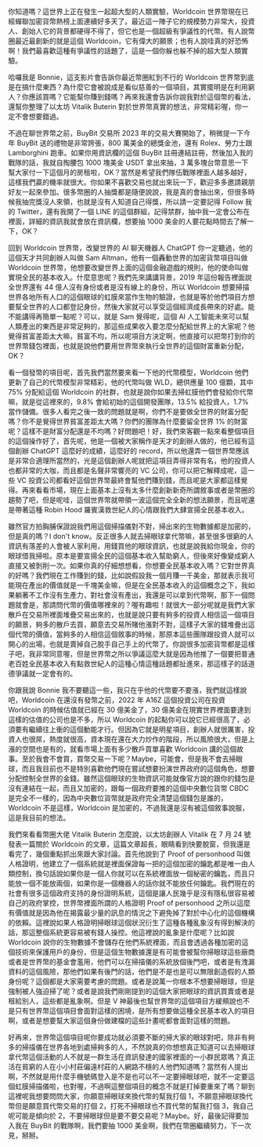 你知道嗎？這世界上正在發生一起超大型的人類實驗，Worldcoin 世界幣現在已經蟬聯加密貨幣熱榜上面連續好多天了。最近這一陣子它的規模勢力非常大，投資人、創始人它的背景都硬得不得了，但它也是一個超級有爭議性的代幣。有人說幣圈最近最創新的就是這個 Worldcoin，它有偉大的願景；也有人說哇真的好恐怖啊！我們最喜歡這種有爭議性的話題了，這是一個你躲也躲不掉的超大型人類實驗。

哈囉我是 Bonnie，這支影片會告訴你最近幣圈紅到不行的 Worldcoin 世界幣到底是在搞什麼東西？為什麼它會被說成是看似慈善的一個項目，其實擺明是在利用窮人？你應該買嗎？它能幫你賺到錢嗎？再來我還會告訴你說我對於這個幣的看法，還幫你整理了以太坊 Vitalik Buterin 對於世界幣真實的想法，非常精彩喔，你一定不會想要錯過。

不過在聊世界幣之前，BuyBit 交易所 2023 年的交易大賽開始了，稍微提一下今年 BuyBit 送的禮物是非常誇張，800 萬美金的總獎金池，還有 Rolex、勞力士跟 Lamborghini 跑車。如果你用資訊欄的這個 BuyBit 註冊連結註冊，然後加入我的戰隊的話，我就自掏腰包 1000 塊美金 USDT 拿出來抽，3 萬多塊台幣意思一下幫大家付一下這個月的房租啦，OK？當然是希望我們隊伍戰隊裡面人越多越好，這樣我們贏的機率就很大。你如果不喜歡交易也就出來玩一下，歡迎多多邀請親朋好友一起來參加。很多幣圈的人抽獎都是隨便說說，我是真的會抽出來，但很多時候我抽完獎沒人來領，也就是沒有人知道自己得獎，所以請一定要記得 Follow 我的 Twitter，還有我開了一個 LINE 的這個群組，記得禁群，抽中我一定會公布在裡面，詳細的資訊我就會放在資訊欄，想要抽 1000 美金的人要花點時間去了解一下，OK？

回到 Worldcoin 世界幣，改變世界的 AI 聊天機器人 ChatGPT 你一定聽過，他的這個天才共同創辦人叫做 Sam Altman，他有一個轟動世界的加密貨幣項目叫做 Worldcoin 世界幣，他想要改變世界上面的這個金融遊戲的規則，他的使命叫做實現全民的基本收入。什麼意思呢？我們先來講講背景，2019 年這份報告裡面說全世界還有 44 億人沒有身份或者是沒有線上的身份，所以 Worldcoin 想要掃描世界各地所有人口的這個眼球的虹膜來當作生物的驗證，也就是等於他們項目方想要幫全世界的人口都登記身份，然後大家就可以享受這個經濟成長帶來的好處。能不能講得再簡單一點呢？可以，就是 Sam 覺得呢，這個 AI 人工智能未來可以幫人類產出的東西是非常足夠的，那這些成果收入要怎麼分配給世界上的大家呢？他覺得貧富差距太大嘛，貧富不均，所以呢項目方決定啊，他直接可以把幣打到你的世界幣錢包裡面，也就是說他們要用世界幣來執行全世界的這個財富重新分配，OK？

看一個發幣的項目呢，首先我們當然要來看一下他的代幣模型，Worldcoin 他們更新了自己的代幣模型非常精彩，他的代幣叫做 WLD，總供應量 100 億顆，其中 75% 分配給這個 Worldcoin 的社群，也就是說你如果去掃虹膜他們會發給你代幣嘛，就是從這裡來的，9.8% 會給初始的這個開發團隊，13.5% 給投資人，1.7% 當作儲備。很多人看完之後一致的問題就是啊，你們不是要做全世界的財富分配嗎？你不是覺得世界貧富差距太大嗎？你們的團隊為什麼要留全世界 1% 的財富呢？這樣不是財富分配還是不均嗎？好問題吧！好，我們來客觀一點來看整個項目的這個操作好了，首先呢，他是一個被大家稱作是天才的創辦人做的，他已經有這個創辦 ChatGPT 這麼好的成績，這麼好的 record，所以他還弄一個世界幣應該是非常合適理所當然的，光是這個創辦人呢就把這項目弄得非常有名，他的投資人也都非常的大咖，而且都是名聲非常響亮的 VC 公司，你可以把它解釋成呢，這一些 VC 投資公司都看好這個世界幣最終會幫他們賺到錢，而且呢是大家都這樣覺得。再來看看市場，現在上面基本上沒有太多什麼創新新奇所謂敘事或者是幣圈的趨勢了吧，但是呢哇，這個世界幣就帶領一波這個完全全新的想法願景，而且呢還是帶著這種 Robin Hood 羅賓漢救世紀人的心情跟我們大肆宣揚全民基本收入。

雖然官方拍胸脯保證說我們用這個掃描儀對不對，掃出來的生物數據都是加密的，但是真的嗎？I don't know。反正很多人就去掃眼球拿代幣嘛，甚至很多很窮的人資訊有落差的人會被人家利用，用錢買他的眼球資訊，也就是說我給你現金，你的眼球借我掃啦。原本是要宣揚全民的這個基本收入幫助窮人，但後來好像變成窮人直接又被剝削一次。如果你真的仔細想想看，你想要全民基本收入嗎？它對世界真的好嗎？我們現在工作賺到的錢，比如說假設我一個月賺一千美金，那就表示我可能現在產出的價值就是一千塊美金嘛，但是在全民基本收入的這個概念之下，我如果躺著不工作沒有生產力，對社會沒有產出，我還是可以拿到代幣啊，那下一個問題就會是，那請問代幣的價值哪裡來的？喔有趣啦！就很大一部分呢就是我們大家散戶在交易所裡面堆疊交易出來的，也就是說只要有夠多的投資人相信這一個項目的願景，夠多的散戶去買，願意去交易所賭他漲對不對，這樣子大家的錢堆疊出這個代幣的價值，當夠多的人相信這個敘事的時候，那原本這些團隊跟投資人就可以開心的出場，也就是賣掉自己脫手自己手上的代幣了。你說很多加密貨幣都是這樣子吧，我非常同意喔，但是世界幣之所以爭議這麼大就是因為他推了一個要把普通老百姓全民基本收入有點救世紀人的這種心情這種話題都扯進來，那這樣子的話道德爭議就一定會有的。

你跟我說 Bonnie 我不要聽這一些，我只在乎他的代幣要不要漲，我們就這樣說吧，Worldcoin 在還沒有發幣之前，2022 年 A16Z 這個投資公司在投資 Worldcoin 的時候估值就已經在 30 億美金了，30 億美金在現實世界裡面要達到這樣的估值的公司也是不多，所以 Worldcoin 的起點你可以說它已經很高了，必須要有繼續往上衝的這個動能才行。但因為它就是明星項目，創辦人就很厲害，投資人也很屌，熱度就很高，資本現在還在大力炒作的階段，所以風險很大，但是上漲的空間也是有的，就看市場上面有多少散戶買單喜歡 Worldcoin 講的這個故事。至於我會不會買，買幣交易一下呢？Maybe，可能會，但是我不會去掃眼球，而且我目前也不是特別喜歡他們現在嘗試想要扮演世界政府的這個角色，想要分配控制全世界的金錢。雖然這個眼球的生物資訊可能就像官方說的跟你的錢包是沒有連結在一起，而且又加密的，跟每一個政府要推的這個中央數位貨幣 CBDC 是完全不一樣的，因為中央數位貨幣就是政府完全清楚這個錢包是誰的，Worldcoin 不是這樣，Worldcoin 是加密的，不過我還是沒有被這個敘事說服，這是我目前的想法。

我們來看看幣圈大佬 Vitalik Buterin 怎麼說，以太坊創辦人 Vitalik 在 7 月 24 號發表一篇關於 Worldcoin 的文章，這篇文章超長，眼睛看到快要脫窗，但我還是看完了，幾個重點抓出來跟大家討論。首先他說到了 Proof of personhood 叫做人格證明，他建立了一個系統就是裡面保證每一把的這個加密的鑰匙都是唯一由人類控制，換句話說如果你是一個人你就可以在系統裡面放一個秘密的鑰匙，而且只能放一個不能放兩個，如果你是一個機器人的話你就不能放任何鑰匙。我們現在的社會有很多這個政府支持的身份證明系統，這個是讓人民幾乎是沒有隱私很容易被自己的政府掌控，世界幣裡面所謂的人格證明 Proof of personhood 之所以這麼有價值就是因為他在揭露最少量的訊息的情況之下避免掉了對於中心化的這個機構的依賴。這裡說如果人格證明掃眼球這個狀況衍生了這種各種亂象沒有得到解決的話，那這整個系統更容易被有錢人操控。他這裡說的亂象是什麼呢？比如說 Worldcoin 說你的生物數據不會儲存在他們系統裡面，而且會透過各種加密的這個技術來保護用戶的身份，但是這個生物數據還是有可能會被幫你掃眼球這些廠商或者是世界幣的基金會濫用，他們可以在掃描儀的系統放個後門吧，或者是有洩漏資料的這個風險，那他們如果有後門的話，他們是不是也是可以無限創造假的人類身份呢？這個都是大家需要考慮的問題。或者是說萬一你根本不想要掃眼球，但是強制被人強迫掃了呢？或者是說我們剛剛提到的這個大家把眼球的資訊買賣或者是租給別人，這些都是亂象啊。但是 V 神最後也幫世界幣的這個項目方緩頰說也不是只有世界幣這個項目會面對這樣的困境，是所有想要做這種全民基本收入的項目啊，或者是想要幫大家這個身份做建檔的這些計畫呢都會面對這樣的問題。

好再來，世界幣這個項目呢你要成功就必須要不斷的掃大家的眼球對吧，除非有夠多的掃描儀在世界各地到處掃夠多的人，不然說真的你想想真正知道可以去掃眼球拿代幣這個活動的人不就是一群生活在資訊發達的國家裡面的一小群民眾嗎？真正活在貧窮的人在小小村莊偏遠村莊的人網路不穩的人他們知道嗎？當然有人提出啊，不然就是用什麼手機號碼登入是不是也可以不一定要掃眼球吧，就不一定要這個虹膜掃描儀啦，也對喔，不過啊這整個項目的概念不就是打掉要重來了嗎？聊到這裡呢我想要問問大家，你願意掃眼球來換代幣的幫我打個 1，不願意掃眼球換代幣但是願意買代幣交易的打個 2，打死不掃眼球也不買代幣的幫我打個 3，我自己呢可能是傾向於 2，不要掃眼球但是要不要交易呢？Maybe。好，最後記得要加入我在 BuyBit 的戰隊啊，我們要抽 1000 美金啊，我們在幣圈繼續努力，下一次見，掰掰。
